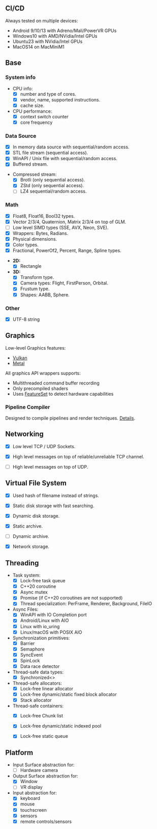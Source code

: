 
## CI/CD

Always tested on multiple devices:
* Android 9/10/13 with Adreno/Mali/PowerVR GPUs
* Windows10 with AMD/NVidia/Intel GPUs
* Ubuntu23 with NVidia/Intel GPUs
* MacOS14 on MacMiniM1


## Base

### System info

- CPU info:
	- [x] number and type of cores.
	- [x] vendor, name, supported instructions.
	- [x] cache size.
- CPU performance:
	- [x] context switch counter
	- [x] core frequency

### Data Source

- [x] In memory data source with sequential/random access.
- [x] STL file stream (sequential access).
- [x] WinAPI / Unix file with sequential/random access.
- [x] Buffered stream.
- Compressed stream:
	- [x] Brotli (only sequential access).
	- [x] ZStd (only sequential access).
	- [ ] LZ4 sequential/random access.

### Math

- [x] Float8, Float16, Bool32 types.
- [x] Vector 2/3/4, Quaternion, Matrix 2/3/4 on top of GLM.
- [ ] Low level SIMD types (SSE, AVX, Neon, SVE).
- [x] Wrappers: Bytes, Radians.
- [x] Physical dimensions.
- [x] Color types.
- [x] Fractional, PowerOf2, Percent, Range, Spline types.
- **2D:**
	- [x] Rectangle
- **3D:**
	- [x] Transform type.
	- [x] Camera types: Flight, FirstPerson, Orbital.
	- [x] Frustum type.
	- [x] Shapes: AABB, Sphere.

### Other

- [x] UTF-8 string


## Graphics

Low-level Graphics features:
- [Vulkan](VulkanFeatures.md)
- [Metal](MetalFeatures.md)

All graphics API wrappers supports:
* Multithreaded command buffer recording
* Only precompiled shaders
* Uses [FeatureSet](FeatureSet.md) to detect hardware capabilities

### Pipeline Compiler

Designed to compile pipelines and render techniques.
[Details](ResourceCompilation.md).


## Networking

- [x] Low level TCP / UDP Sockets.
- [x] High level messages on top of reliable/unreliable TCP channel.
- [ ] High level messages on top of UDP.


## Virtual File System

- [x] Used hash of filename instead of strings.
- [x] Static disk storage with fast searching.
- [x] Dynamic disk storage.
- [x] Static archive.
- [ ] Dynamic archive.
- [x] Network storage.


## Threading

- Task system:
	- [x] Lock-free task queue
	- [x] C++20 coroutine
	- [x] Async mutex
	- [x] Promise (if C++20 coroutines are not supported)
	- [x] Thread specialization: PerFrame, Renderer, Background, FileIO
- Async Files:
	- [x] WinAPI with IO Completion port
	- [x] Android/Linux with AIO
	- [x] Linux with io_uring
	- [x] Linux/macOS with POSIX AIO
- Synchronization primitives:
	- [x] Barrier
	- [x] Semaphore
	- [x] SyncEvent
	- [x] SpinLock
	- [x] Data race detector
- Thread-safe data types:
	- [x] Synchronized<>
- Thread-safe allocators:
	- [x] Lock-free linear allocator
	- [x] Lock-free dynamic/static fixed block allocator
	- [x] Stack allocator
- Thread-safe containers:
	- [x] Lock-free Chunk list
	- [x] Lock-free dynamic/static indexed pool
	- [x] Lock-free static queue


## Platform

- Input Surface abstraction for:
	- [ ] Hardware camera
- Output Surface abstraction for:
	- [x] Window
	- [ ] VR display
- Input abstraction for:
	- [x] keyboard
	- [x] mouse
	- [x] touchscreen
	- [x] sensors
	- [x] remote controls/sensors
